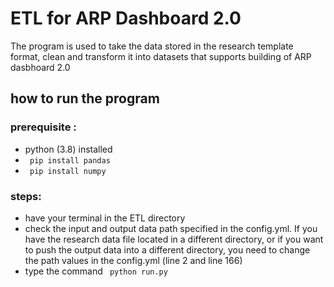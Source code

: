 # ETL for ARP Dashboard 2.0
The program is used to take the data stored in the research template format, clean and transform it into datasets that supports building of ARP dasbhoard 2.0

## how to run the program
### prerequisite :
- python (3.8) installed 
- <code> pip install pandas </code>
- <code> pip install numpy </code>

### steps:
- have your terminal in the ETL directory
- check the input and output data path specified in the config.yml. If you have the research data file located in a different directory, or if you want to push the output data into a different directory, you need to change the path values in the config.yml (line 2 and line 166)
- type the command <code> python run.py </code>